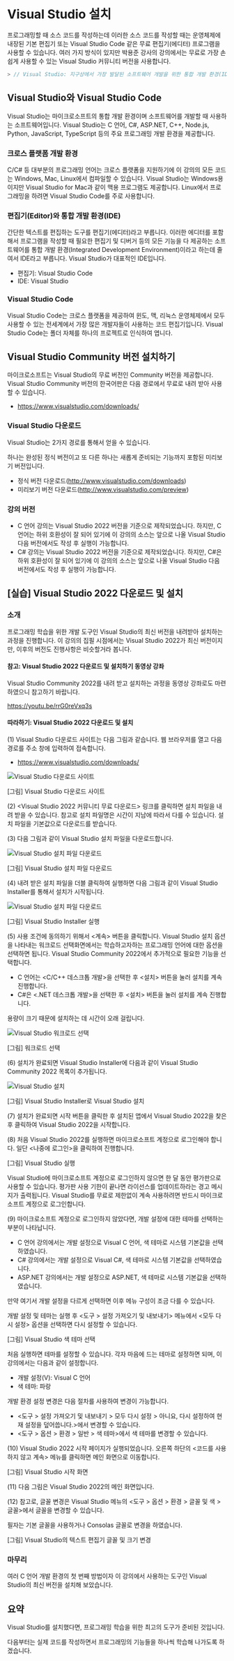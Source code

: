 # Visual Studio 설치 

프로그래밍할 때 소스 코드를 작성하는데 이러한 소스 코드를 작성할 때는 운영체제에 내장된 기본 편집기 또는 Visual Studio Code 같은 무료 편집기(에디터) 프로그램을 사용할 수 있습니다. 
여러 가지 방식이 있지만 박용준 강사의 강의에서는 무료로 가장 손쉽게 사용할 수 있는 Visual Studio 커뮤니티 버전을 사용합니다. 

```C#
> // Visual Studio: 지구상에서 가장 발달된 소프트웨어 개발을 위한 통합 개발 환경(IDE)
```

## Visual Studio와 Visual Studio Code

Visual Studio는 마이크로소프트의 통합 개발 환경이며 소프트웨어를 개발할 때 사용하는 소프트웨어입니다. 
Visual Studio는 C 언어, C#, ASP.NET, C++, Node.js, Python, JavaScript, TypeScript 등의 주요 프로그래밍 개발 환경을 제공합니다. 

### 크로스 플랫폼 개발 환경

C/C# 등 대부분의 프로그래밍 언어는 크로스 플랫폼을 지원하기에 이 강의의 모든 코드는 Windows, Mac, Linux에서 컴파일할 수 있습니다. Visual Studio는 Windows용이지만 Visual Studio for Mac과 같이 맥용 프로그램도 제공합니다. Linux에서 프로그래밍을 하려면 Visual Studio Code를 주로 사용합니다.

###	편집기(Editor)와 통합 개발 환경(IDE)

간단한 텍스트를 편집하는 도구를 편집기(에디터)라고 부릅니다. 
이러한 에디터를 포함해서 프로그램을 작성할 때 필요한 편집기 및 디버거 등의 모든 기능을 다 제공하는 소프트웨어를 통합 개발 환경(Integrated Development Environment)이라고 하는데 줄여서 IDE라고 부릅니다. 
Visual Studio가 대표적인 IDE입니다.

- 편집기: Visual Studio Code
- IDE: Visual Studio

###	Visual Studio Code
Visual Studio Code는 크로스 플랫폼을 제공하여 윈도, 맥, 리눅스 운영체제에서 모두 사용할 수 있는 전세계에서 가장 많은 개발자들이 사용하는 코드 편집기입니다. Visual Studio Code는 폴더 자체를 하나의 프로젝트로 인식하여 엽니다.



## Visual Studio Community 버전 설치하기

마이크로소프트는 Visual Studio의 무료 버전인 Community 버전을 제공합니다. 
Visual Studio Community 버전의 한국어판은 다음 경로에서 무료로 내려 받아 사용할 수 있습니다. 

- https://www.visualstudio.com/downloads/

###	Visual Studio 다운로드

Visual Studio는 2가지 경로를 통해서 얻을 수 있습니다.

하나는 완성된 정식 버전이고 또 다른 하나는 새롭게 준비되는 기능까지 포함된 미리보기 버전입니다. 

- 정식 버전 다운로드(http://www.visualstudio.com/downloads)
- 미리보기 버전  다운로드(http://www.visualstudio.com/preview)

### 강의 버전

- C 언어 강의는 Visual Studio 2022 버전을 기준으로 제작되었습니다. 하지만, C 언어는 하위 호환성이 잘 되어 있기에 이 강의의 소스는 앞으로 나올 Visual Studio 다음 버전에서도 작성 후 실행이 가능합니다.
- C# 강의는 Visual Studio 2022 버전을 기준으로 제작되었습니다. 하지만, C#은 하위 호환성이 잘 되어 있기에 이 강의의 소스는 앞으로 나올 Visual Studio 다음 버전에서도 작성 후 실행이 가능합니다.


##	[실습] Visual Studio 2022 다운로드 및 설치   

###	소개  

프로그래밍 학습을 위한 개발 도구인 Visual Studio의 최신 버전을 내려받아 설치하는 과정을 진행합니다. 
이 강의의 집필 시점에서는 Visual Studio 2022가 최신 버전이지만, 이후의 버전도 진행사항은 비슷할거라 봅니다. 


#### 참고: Visual Studio 2022 다운로드 및 설치하기 동영상 강좌   

Visual Studio Community 2022를 내려 받고 설치하는 과정을 동영상 강좌로도 마련하였으니 참고하기 바랍니다. 

https://youtu.be/rrG0reVxq3s


#### 따라하기: Visual Studio 2022 다운로드 및 설치   

(1) Visual Studio 다운로드 사이트는 다음 그림과 같습니다. 웹 브라우저를 열고 다음 경로를 주소 창에 입력하여 접속합니다. 

- https://www.visualstudio.com/downloads/ 
 
![Visual Studio 다운로드 사이트](./va-images/visual-studio-install/vs-2022-community-download.png)

[그림] Visual Studio 다운로드 사이트 


(2) <Visual Studio 2022 커뮤니티 무료 다운로드> 링크를 클릭하면 설치 파일을 내려 받을 수 있습니다. 
참고로 설치 파일명은 시간이 지남에 따라서 다를 수 있습니다. 
설치 파일을 기본값으로 다운로드를 받습니다. 

(3) 다음 그림과 같이 Visual Studio 설치 파일을 다운로드합니다. 

![Visual Studio 설치 파일 다운로드](./va-images/visual-studio-install/vs-community-exe.png)

[그림] Visual Studio 설치 파일 다운로드 


(4) 내려 받은 설치 파일을 더블 클릭하여 실행하면 다음 그림과 같이 Visual Studio Installer를 통해서 설치가 시작됩니다.
 
![Visual Studio 설치 파일 다운로드](./va-images/visual-studio-install/vs-installer-start.png)

[그림] Visual Studio Installer 실행


(5) 사용 조건에 동의하기 위해서 <계속> 버튼을 클릭합니다. 
Visual Studio 설치 옵션을 나타내는 워크로드 선택화면에서는 학습하고자하는 프로그래밍 언어에 대한 옵션을 선택하면 됩니다. 
Visual Studio Community 2022에서 추가적으로 필요한 기능을 선택합니다. 

- C 언어는 <C/C++ 데스크톱 개발>을 선택한 후 <설치> 버튼을 눌러 설치를 계속 진행합니다. 
- C#은 <.NET 데스크톱 개발>을 선택한 후 <설치> 버튼을 눌러 설치를 계속 진행합니다. 

용량이 크기 때문에 설치하는 데 시간이 오래 걸립니다.

![Visual Studio 워크로드 선택](./va-images/visual-studio-install/cpp-deskotop-dev.png)

[그림] 워크로드 선택 



(6) 설치가 완료되면 Visual Studio Installer에 다음과 같이 Visual Studio Community 2022 목록이 추가됩니다. 

![Visual Studio 설치](./va-images/visual-studio-install/vs-installer-end.png)

[그림] Visual Studio Installer로 Visual Studio 설치 



(7) 설치가 완료되면 시작 버튼을 클릭한 후 설치된 앱에서 Visual Studio 2022을 찾은 후 클릭하여 Visual Studio 2022을 시작합니다. 



(8) 처음 Visual Studio 2022를 실행하면 마이크로소프트 계정으로 로그인해야 합니다. 일단 <나중에 로그인>을 클릭하여 진행합니다.
 
[그림] Visual Studio 실행  


Visual Studio에 마이크로소프트 계정으로 로그인하지 않으면 한 달 동안 평가판으로 사용할 수 있습니다. 평가판 사용 기한이 끝나면 라이선스를 업데이트하라는 경고 메시지가 출력됩니다. Visual Studio를 무료로 제한없이 계속 사용하려면 반드시 마이크로소프트 계정으로 로그인합니다.

(9) 마이크로소프트 계정으로 로그인하지 않았다면, 개발 설정에 대한 테마를 선택하는 부분이 나타납니다. 

- C 언어 강의에서는 개발 설정으로 Visual C 언어, 색 테마로 시스템 기본값을 선택하였습니다. 
- C# 강의에서는 개발 설정으로 Visual C#, 색 테마로 시스템 기본값을 선택하였습니다. 
- ASP.NET 강의에서는 개발 설정으로 ASP.NET, 색 테마로 시스템 기본값을 선택하였습니다. 

만약 여기서 개발 설정을 다르게 선택하면 이후 메뉴 구성이 조금 다를 수 있습니다. 

개발 설정 및 테마는 실행 후 <도구 > 설정 가져오기 및 내보내기> 메뉴에서 <모두 다시 설정> 옵션을 선택하면 다시 설정할 수 있습니다. 


[그림] Visual Studio 색 테마 선택


처음 실행하면 테마를 설정할 수 있습니다. 각자 마음에 드는 테마로 설정하면 되며, 이 강의에서는 다음과 같이 설정합니다.
- 개발 설정(V): Visual C 언어
- 색 테마: 파랑

개발 환경 설정 변경은 다음 절차를 사용하여 변경이 가능합니다. 
- <도구 > 설정 가져오기 및 내보내기 > 모두 다시 설정 > 아니요, 다시 설정하여 현재 설정을 덮어씁니다.>에서 변경할 수 있습니다. 
- <도구 > 옵션 > 환경 > 일반 > 색 테마>에서 색 테마를 변경할 수 있습니다. 


(10) Visual Studio 2022 시작 페이지가 실행되었습니다. 오른쪽 하단의 <코드를 사용하지 않고 계속> 메뉴를 클릭하면 메인 화면으로 이동합니다. 


[그림] Visual Studio 시작 화면


(11) 다음 그림은 Visual Studio 2022의 메인 화면입니다. 
 

(12) 참고로, 글꼴 변경은 Visual Studio 메뉴의 <도구 > 옵션 > 환경 > 글꼴 및 색 > 글꼴>에서 글꼴을 변경할 수 있습니다. 

필자는 기본 글꼴을 사용하거나 Consolas 글꼴로 변경을 하였습니다. 

 
[그림] Visual Studio의 텍스트 편집기 글꼴 및 크기 변경 


###	마무리  

여러 C 언어 개발 환경의 첫 번째 방법이자 이 강의에서 사용하는 도구인 Visual Studio의 최신 버전을 설치해 보았습니다. 


## 요약  

Visual Studio를 설치했다면, 프로그래밍 학습을 위한 최고의 도구가 준비된 것입니다. 

다음부터는 실제 코드를 작성하면서 프로그래밍의 기능들을 하나씩 학습해 나가도록 하겠습니다. 

